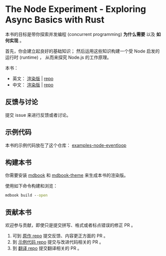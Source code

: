 # The Node Experiment - Exploring Async Basics with Rust

本书的目标是带你探索并发编程 (concurrent programming) **为什么需要** 以及 **如何实现** 。

首先，你会建立起良好的基础知识；
然后运用这些知识构建一个受 Node 启发的运行时 (runtime) ，
从而来探究 Node.js 的工作原理。

本书：
- 英文：
  [渲染版](https://cfsamson.github.io/book-exploring-async-basics) |
  [repo](https://github.com/cfsamson/book-exploring-async-basics)
- 中文：
  [渲染版](https://zjp-cn.github.io/exploring-async-basics-with-rust_zh) |
  [repo](https://github.com/zjp-CN/exploring-async-basics-with-rust_zh)

## 反馈与讨论

提交 issue 来进行反馈或者讨论。

## 示例代码

本书的示例代码放在了这个仓库：
[examples-node-eventloop](https://github.com/cfsamson/examples-node-eventloop)

## 构建本书

你需要安装 
[mdbook](https://github.com/rust-lang-nursery/mdBook) 
和
[mdbook-theme](https://github.com/zjp-CN/mdbook-theme)
来生成本书的渲染版。

使用如下命令构建和浏览：

```cmd
mdbook build --open
```

## 贡献本书

欢迎参与贡献，即使只是提交拼写、格式或者标点错误的修正 PR 。

1. 可到 [原作 repo](https://github.com/cfsamson/book-exploring-async-basics) 
提交反馈、内容更正方面的 PR 。
2. 到 [示例代码 repo](https://github.com/cfsamson/examples-node-eventloop) 
提交与改进代码相关的 PR 。
3. 到 [翻译 repo](https://github.com/zjp-CN/exploring-async-basics-with-rust_zh)
提交翻译相关的 PR 。

